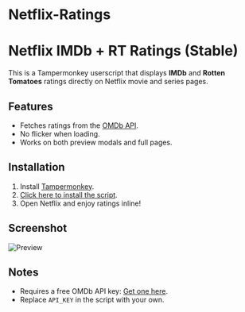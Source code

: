 # Netflix-Ratings

# Netflix IMDb + RT Ratings (Stable)

This is a Tampermonkey userscript that displays **IMDb** and **Rotten Tomatoes** ratings directly on Netflix movie and series pages.

## Features
- Fetches ratings from the [OMDb API](https://omdbapi.com).
- No flicker when loading.
- Works on both preview modals and full pages.

## Installation
1. Install [Tampermonkey](https://www.tampermonkey.net/).
2. [Click here to install the script](https://github.com/YOUR_USERNAME/netflix-imdb-rt-ratings/raw/main/netflix-imdb-rt-ratings.user.js).
3. Open Netflix and enjoy ratings inline!

## Screenshot
![Preview](d.png)

## Notes
- Requires a free OMDb API key: [Get one here](https://www.omdbapi.com/apikey.aspx).
- Replace `API_KEY` in the script with your own.
